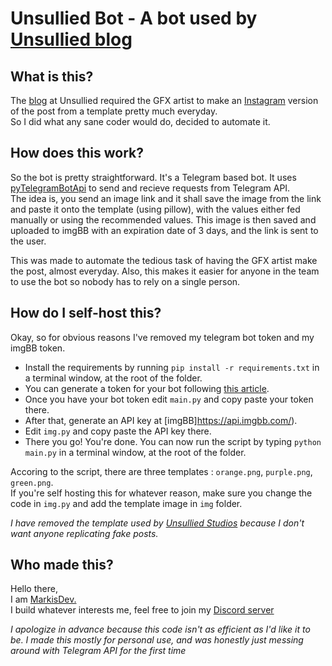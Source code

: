 # Unsullied Bot - A bot used by [Unsullied blog](https://blog.unsullied.xyz)
## What is this?
The [blog](https://blog.unsullied.xyz) at Unsullied required the GFX artist to make an [Instagram](https://instagram.com/unsulliedstudios)
version of the post from a template pretty much everyday.  
So I did what any sane coder would do, decided to automate it.

## How does this work?
So the bot is pretty straightforward. It's a Telegram based bot. It uses [pyTelegramBotApi](https://github.com/eternnoir/pyTelegramBotAPI) to send and recieve requests from Telegram API.  
The idea is, you send an image link and it shall save the image from the link and paste it onto the template (using pillow), with the values either fed manually or using the recommended values. This image is then saved and uploaded to imgBB with an expiration date of 3 days, and the link is sent to the user.  

This was made to automate the tedious task of having the GFX artist make the post, almost everyday. Also, this makes it easier for anyone in the team to use the bot so nobody has to rely on a single person.

## How do I self-host this?
Okay, so for obvious reasons I've removed my telegram bot token and my imgBB token.  
- Install the requirements by running `pip install -r requirements.txt` in a terminal window, at the root of the folder.
- You can generate a token for your bot following [this article](https://www.siteguarding.com/en/how-to-get-telegram-bot-api-token).  
- Once you have your bot token edit ``main.py`` and copy paste your token there.
- After that, generate an API key at [imgBB]https://api.imgbb.com/).
- Edit ``img.py`` and copy paste the API key there.
- There you go! You're done. You can now run the script by typing `python main.py` in a terminal window, at the root of the folder.

Accoring to the script, there are three templates : `orange.png`, `purple.png`, `green.png`.  
If you're self hosting this for whatever reason, make sure you change the code in `img.py` and add the template image in `img` folder.

_I have removed the template used by [Unsullied Studios](https://instagram.com/unsulliedstudios) because I don't want anyone replicating fake posts._

## Who made this?
Hello there,  
I am [MarkisDev.](https://markis.dev)  
I build whatever interests me, feel free to join my [Discord server](https://join.markis.dev)

_I apologize in advance because this code isn't as efficient as I'd like it to be. I made this mostly for personal use, and was honestly just messing around with Telegram API for the first time_
